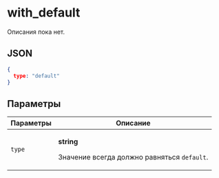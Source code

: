# with_default
Описания пока нет.

## JSON
```json
{
  type: "default"
}
```

## Параметры
| Параметры | Описание |
| --- | --- |
| `type` | <p>**string**</p><p>Значение всегда должно равняться `default`.</p> |
